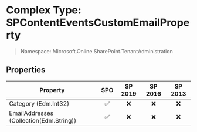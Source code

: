 # Complex Type: SPContentEventsCustomEmailProperty

> Namespace: Microsoft.Online.SharePoint.TenantAdministration

## Properties

Property | SPO | SP 2019 | SP 2016 | SP 2013
----------|:---:|:-------:|:-------:|:-------:
Category (Edm.Int32) | ✅ | ❌ | ❌ | ❌
EmailAddresses (Collection(Edm.String)) | ✅ | ❌ | ❌ | ❌